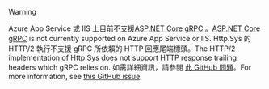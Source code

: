 > [!WARNING]
> <span data-ttu-id="518ec-101">Azure App Service 或 IIS 上目前不支援[ASP.NET Core gRPC](xref:grpc/index) 。</span><span class="sxs-lookup"><span data-stu-id="518ec-101">[ASP.NET Core gRPC](xref:grpc/index) is not currently supported on Azure App Service or IIS.</span></span> <span data-ttu-id="518ec-102">Http.Sys 的 HTTP/2 執行不支援 gRPC 所依賴的 HTTP 回應尾端標頭。</span><span class="sxs-lookup"><span data-stu-id="518ec-102">The HTTP/2 implementation of Http.Sys does not support HTTP response trailing headers which gRPC relies on.</span></span> <span data-ttu-id="518ec-103">如需詳細資訊，請參閱 [此 GitHub 問題](https://github.com/dotnet/AspNetCore/issues/9020)。</span><span class="sxs-lookup"><span data-stu-id="518ec-103">For more information, see [this GitHub issue](https://github.com/dotnet/AspNetCore/issues/9020).</span></span>
